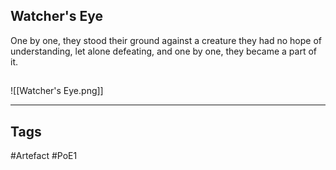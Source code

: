 ## Watcher's Eye
One by one, they stood their ground against a creature
they had no hope of understanding, let alone defeating,
and one by one, they became a part of it.
##
![[Watcher's Eye.png]]

---
## Tags
#Artefact
#PoE1